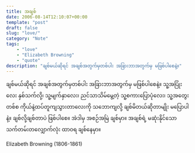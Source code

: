 ```yaml
---
title: အချစ်
date: 2006-08-14T12:10:07+00:00
template: "post"
draft: false
slug: "love/" 
category: "Note"
tags:
    - "love"
    - "Elizabeth Browning"
    - "quote"
description: "ချစ်မယ်ဆိုရင် အချစ်အတွက်မှတစ်ပါး အခြားဘာအတွက်မှ မဖြစ်ပါစေနဲ့။"
---
```

ချစ်မယ်ဆိုရင် အချစ်အတွက်မှတစ်ပါး အခြားဘာအတွက်မှ မဖြစ်ပါစေနဲ့။ သူ့အပြုံးလေး နှစ်သက်လို့၊ သူ့မျက်နှာလေး၊ ညင်သာသိမ်မွေ့တဲ့ သူ့စကားပြောပုံလေး၊ သူ့အတွေးတစ်စ ကိုယ်နဲ့ထပ်တူကျသွားတာလေးကို သဘောကျလို့ ချစ်မိတယ်ဆိုတာမျိုး မပြောပါနဲ့။ ချစ်လို့ချစ်တာပဲ ဖြစ်ပါစေ။ အဲဒါမှ အစဉ်အမြဲ ချစ်မှာ။ အချစ်ရဲ့ မဆုံးနိုင်သော သက်တမ်းတလျှောက်လုံး ထာဝရ ချစ်နေမှာ။

Elizabeth Browning (1806-1861)